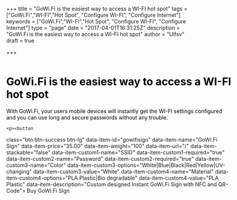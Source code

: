 +++
title = "GoWi.Fi is the easiest way to access a WI-FI hot spot"
tags = ["GoWi.Fi","WI-FI","Hot Spot", "Configure WI-FI", "Configure Internet"]
keywords = ["GoWi.Fi","WI-FI","Hot Spot", "Configure WI-FI", "Configure Internet"]
type = "page"
date = "2017-04-01T16:31:25Z"
description = "GoWi.Fi is the easiest way to access a WI-FI hot spot"
author = "Ulfsv"
draft = true

+++
<div class="jumbotron" style="background-image: url('https://res.cloudinary.com/dtnahfj7l/v1491303279/a3ldvtqxl2wtwgwxut5j') ;-webkit-background-size:cover;-moz-background-size:cover;-o-background-size:cover;background-size:cover;height:90vh;z-index:20; rgba(76, 175, 80, 0.3)">
    <div class="container" style="width: 600px; float: left; ">
       <span style="color:#000"> <h1>GoWi.Fi is the easiest way to access a WI-FI hot spot</h1></span>
    <p class="lead" style="color:#000">
      With GoWi.Fi, your users mobile devices will instantly get the WI-FI settings configured and you can use long and secure passwords without any trouble.</p>

    <p><button
class="btn btn-success btn-lg"
    data-item-id="gowifisign"
    data-item-name="GoWi.Fi Sign"
    data-item-price="35.00"
    data-item-weight="100"
    data-item-url="/"
    data-item-stackable="false"
data-item-custom1-name="SSID"
    data-item-custom1-required="true"
data-item-custom2-name="Password"
    data-item-custom2-required="true"
data-item-custom3-name="Color"
data-item-custom3-options="White|Blue|Black|Red|Yellow|UV-changing"
    data-item-custom3-value="White"
data-item-custom4-name="Material"
data-item-custom4-options="PLA Plastic|Bio degradable"
    data-item-custom4-value="PLA Plastic"
    data-item-description="Custom designed Instant GoWi.Fi Sign with NFC and QR-Code">
        Buy GoWi.Fi Sign
</button>
    </p>
    </div>
</div>
